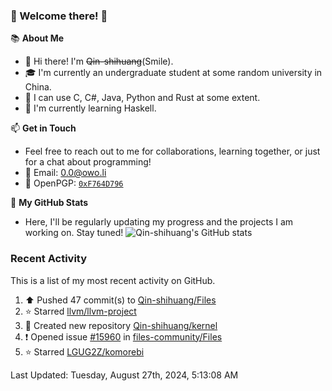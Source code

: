 ### 🌟 Welcome there! 🌟

📚 **About Me**
- 👋 Hi there! I'm ~~Qin-shihuang~~(Smile).
- 🎓 I'm currently an undergraduate student at some random university in China.
- 🚀 I can use C, C#, Java, Python and Rust at some extent.
- 🌱 I'm currently learning Haskell.

📫 **Get in Touch**
- Feel free to reach out to me for collaborations, learning together, or just for a chat about programming!
- 📩 Email: 0.0@owo.li
- 🔑 OpenPGP: [`0xF764D796`](https://keys.openpgp.org/vks/v1/by-fingerprint/99D5AF94A1585E16E14895EFBF6C0BF4F764D796)


📝 **My GitHub Stats**
- Here, I'll be regularly updating my progress and the projects I am working on. Stay tuned!
![Qin-shihuang's GitHub stats](https://github-readme-stats.vercel.app/api?username=Qin-shihuang&show_icons=true)

### Recent Activity

This is a list of my most recent activity on GitHub.

<!--RECENT_ACTIVITY:start-->
1. ⬆️ Pushed 47 commit(s) to [Qin-shihuang/Files](https://github.com/Qin-shihuang/Files)<br>
2. ⭐ Starred [llvm/llvm-project](https://github.com/llvm/llvm-project)<br>
3. 📔 Created new repository [Qin-shihuang/kernel](https://github.com/Qin-shihuang/kernel)<br>
4. ❗️ Opened issue [#15960](https://github.com/files-community/Files/issues/15960) in [files-community/Files](https://github.com/files-community/Files)<br>
5. ⭐ Starred [LGUG2Z/komorebi](https://github.com/LGUG2Z/komorebi)<br>
<!--RECENT_ACTIVITY:end-->

<!--RECENT_ACTIVITY:last_update-->
Last Updated: Tuesday, August 27th, 2024, 5:13:08 AM
<!--RECENT_ACTIVITY:last_update_end-->
